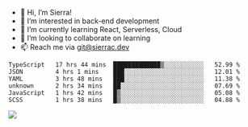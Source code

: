 - 👋 Hi, I’m Sierra!
- 👀 I’m interested in back-end development
- 🌱 I’m currently learning React, Serverless, Cloud
- 💞️ I’m looking to collaborate on learning
- 📫 Reach me via git@sierrac.dev

<!--START_SECTION:waka-->

```text
TypeScript   17 hrs 44 mins  █████████████▒░░░░░░░░░░░   52.99 %
JSON         4 hrs 1 mins    ███░░░░░░░░░░░░░░░░░░░░░░   12.01 %
YAML         3 hrs 48 mins   ███░░░░░░░░░░░░░░░░░░░░░░   11.38 %
unknown      2 hrs 34 mins   ██░░░░░░░░░░░░░░░░░░░░░░░   07.69 %
JavaScript   1 hrs 42 mins   █▒░░░░░░░░░░░░░░░░░░░░░░░   05.08 %
SCSS         1 hrs 38 mins   █▒░░░░░░░░░░░░░░░░░░░░░░░   04.88 %
```

<!--END_SECTION:waka-->


![](https://hit.yhype.me/github/profile?user_id=7351311)
